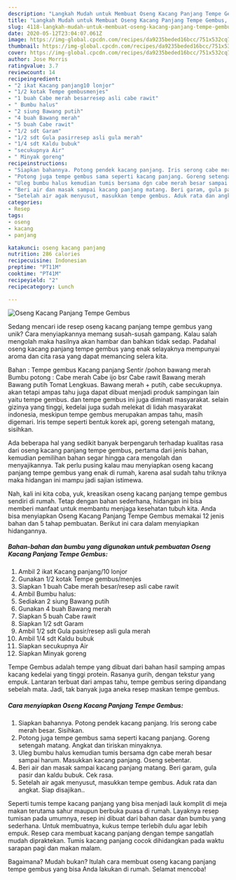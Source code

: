 ```yaml
---
description: "Langkah Mudah untuk Membuat Oseng Kacang Panjang Tempe Gembus, Lezat"
title: "Langkah Mudah untuk Membuat Oseng Kacang Panjang Tempe Gembus, Lezat"
slug: 4118-langkah-mudah-untuk-membuat-oseng-kacang-panjang-tempe-gembus-lezat
date: 2020-05-12T23:04:07.061Z
image: https://img-global.cpcdn.com/recipes/da9235beded16bcc/751x532cq70/oseng-kacang-panjang-tempe-gembus-foto-resep-utama.jpg
thumbnail: https://img-global.cpcdn.com/recipes/da9235beded16bcc/751x532cq70/oseng-kacang-panjang-tempe-gembus-foto-resep-utama.jpg
cover: https://img-global.cpcdn.com/recipes/da9235beded16bcc/751x532cq70/oseng-kacang-panjang-tempe-gembus-foto-resep-utama.jpg
author: Jose Morris
ratingvalue: 3.7
reviewcount: 14
recipeingredient:
- "2 ikat Kacang panjang10 lonjor"
- "1/2 kotak Tempe gembusmenjes"
- "1 buah Cabe merah besarresep asli cabe rawit"
- " Bumbu halus"
- "2 siung Bawang putih"
- "4 buah Bawang merah"
- "5 buah Cabe rawit"
- "1/2 sdt Garam"
- "1/2 sdt Gula pasirresep asli gula merah"
- "1/4 sdt Kaldu bubuk"
- "secukupnya Air"
- " Minyak goreng"
recipeinstructions:
- "Siapkan bahannya. Potong pendek kacang panjang. Iris serong cabe merah besar. Sisihkan."
- "Potong juga tempe gembus sama seperti kacang panjang. Goreng setengah matang. Angkat dan tiriskan minyaknya."
- "Uleg bumbu halus kemudian tumis bersama dgn cabe merah besar sampai harum. Masukkan kacang panjang. Oseng sebentar."
- "Beri air dan masak sampai kacang panjang matang. Beri garam, gula pasir dan kaldu bubuk. Cek rasa."
- "Setelah air agak menyusut, masukkan tempe gembus. Aduk rata dan angkat. Siap disajikan.."
categories:
- Resep
tags:
- oseng
- kacang
- panjang

katakunci: oseng kacang panjang 
nutrition: 286 calories
recipecuisine: Indonesian
preptime: "PT11M"
cooktime: "PT41M"
recipeyield: "2"
recipecategory: Lunch

---
```



![Oseng Kacang Panjang Tempe Gembus](https://img-global.cpcdn.com/recipes/da9235beded16bcc/751x532cq70/oseng-kacang-panjang-tempe-gembus-foto-resep-utama.jpg)

Sedang mencari ide resep oseng kacang panjang tempe gembus yang unik? Cara menyiapkannya memang susah-susah gampang. Kalau salah mengolah maka hasilnya akan hambar dan bahkan tidak sedap. Padahal oseng kacang panjang tempe gembus yang enak selayaknya mempunyai aroma dan cita rasa yang dapat memancing selera kita.

Bahan : Tempe gembus Kacang panjang Sentir /pohon bawang merah Bumbu potong : Cabe merah Cabe ijo bsr Cabe rawit Bawang merah Bawang putih Tomat Lengkuas. Bawang merah + putih, cabe secukupnya. akan tetapi ampas tahu juga dapat dibuat menjadi produk sampingan lain yaitu tempe gembus. dan tempe gembus ini juga diminati masyarakat. selain gizinya yang tinggi, kedelai juga sudah melekat di lidah masyarakat indonesia, meskipun tempe gembus merupakan ampas tahu, masih digemari. Iris tempe seperti bentuk korek api, goreng setengah matang, sisihkan.

Ada beberapa hal yang sedikit banyak berpengaruh terhadap kualitas rasa dari oseng kacang panjang tempe gembus, pertama dari jenis bahan, kemudian pemilihan bahan segar hingga cara mengolah dan menyajikannya. Tak perlu pusing kalau mau menyiapkan oseng kacang panjang tempe gembus yang enak di rumah, karena asal sudah tahu triknya maka hidangan ini mampu jadi sajian istimewa.


Nah, kali ini kita coba, yuk, kreasikan oseng kacang panjang tempe gembus sendiri di rumah. Tetap dengan bahan sederhana, hidangan ini bisa memberi manfaat untuk membantu menjaga kesehatan tubuh kita. Anda bisa menyiapkan Oseng Kacang Panjang Tempe Gembus memakai 12 jenis bahan dan 5 tahap pembuatan. Berikut ini cara dalam menyiapkan hidangannya.

<!--inarticleads1-->

##### Bahan-bahan dan bumbu yang digunakan untuk pembuatan Oseng Kacang Panjang Tempe Gembus:

1. Ambil 2 ikat Kacang panjang/10 lonjor
1. Gunakan 1/2 kotak Tempe gembus/menjes
1. Siapkan 1 buah Cabe merah besar/resep asli cabe rawit
1. Ambil  Bumbu halus:
1. Sediakan 2 siung Bawang putih
1. Gunakan 4 buah Bawang merah
1. Siapkan 5 buah Cabe rawit
1. Siapkan 1/2 sdt Garam
1. Ambil 1/2 sdt Gula pasir/resep asli gula merah
1. Ambil 1/4 sdt Kaldu bubuk
1. Siapkan secukupnya Air
1. Siapkan  Minyak goreng


Tempe Gembus adalah tempe yang dibuat dari bahan hasil samping ampas kacang kedelai yang tinggi protein. Rasanya gurih, dengan tekstur yang empuk. Lantaran terbuat dari ampas tahu, tempe gembus sering dipandang sebelah mata. Jadi, tak banyak juga aneka resep maskan tempe gembus. 

<!--inarticleads2-->

##### Cara menyiapkan Oseng Kacang Panjang Tempe Gembus:

1. Siapkan bahannya. Potong pendek kacang panjang. Iris serong cabe merah besar. Sisihkan.
1. Potong juga tempe gembus sama seperti kacang panjang. Goreng setengah matang. Angkat dan tiriskan minyaknya.
1. Uleg bumbu halus kemudian tumis bersama dgn cabe merah besar sampai harum. Masukkan kacang panjang. Oseng sebentar.
1. Beri air dan masak sampai kacang panjang matang. Beri garam, gula pasir dan kaldu bubuk. Cek rasa.
1. Setelah air agak menyusut, masukkan tempe gembus. Aduk rata dan angkat. Siap disajikan..


Seperti tumis tempe kacang panjang yang bisa menjadi lauk komplit di meja makan terutama sahur maupun berbuka puasa di rumah. Layaknya resep tumisan pada umumnya, resep ini dibuat dari bahan dasar dan bumbu yang sederhana. Untuk membuatnya, kukus tempe terlebih dulu agar lebih empuk. Resep cara membuat kacang panjang dengan tempe sangatlah mudah dipraktekan. Tumis kacang panjang cocok dihidangkan pada waktu sarapan pagi dan makan malam. 

Bagaimana? Mudah bukan? Itulah cara membuat oseng kacang panjang tempe gembus yang bisa Anda lakukan di rumah. Selamat mencoba!
